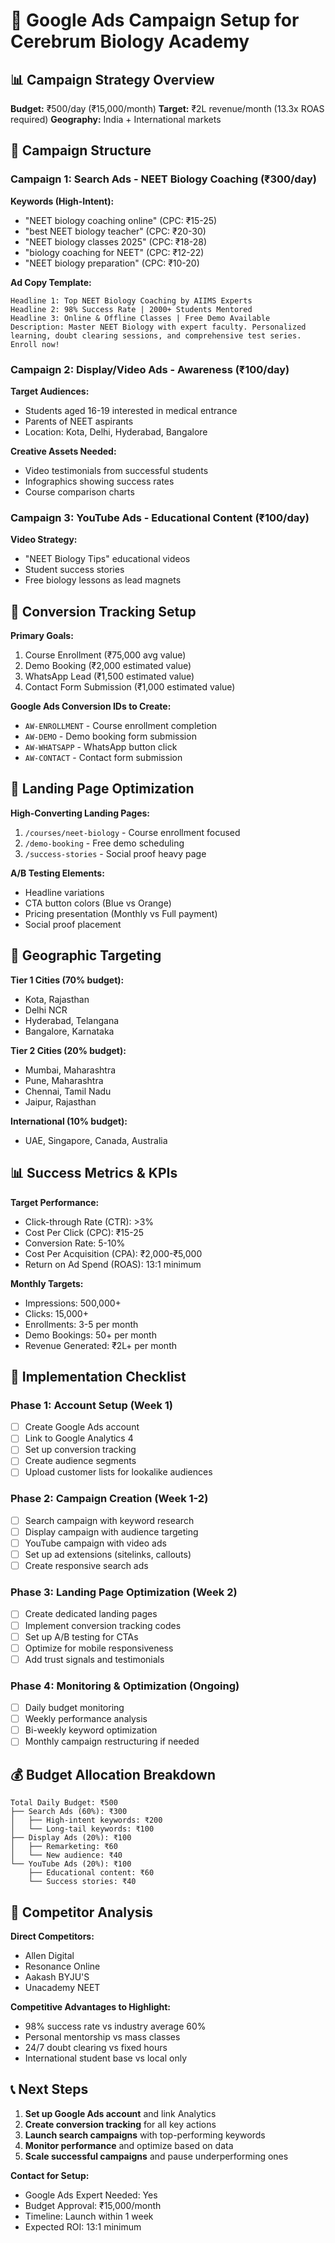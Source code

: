 # 🎯 Google Ads Campaign Setup for Cerebrum Biology Academy

## 📊 Campaign Strategy Overview

**Budget:** ₹500/day (₹15,000/month)
**Target:** ₹2L revenue/month (13.3x ROAS required)
**Geography:** India + International markets

## 🎯 Campaign Structure

### **Campaign 1: Search Ads - NEET Biology Coaching (₹300/day)**

**Keywords (High-Intent):**

- "NEET biology coaching online" (CPC: ₹15-25)
- "best NEET biology teacher" (CPC: ₹20-30)
- "NEET biology classes 2025" (CPC: ₹18-28)
- "biology coaching for NEET" (CPC: ₹12-22)
- "NEET biology preparation" (CPC: ₹10-20)

**Ad Copy Template:**

```
Headline 1: Top NEET Biology Coaching by AIIMS Experts
Headline 2: 98% Success Rate | 2000+ Students Mentored
Headline 3: Online & Offline Classes | Free Demo Available
Description: Master NEET Biology with expert faculty. Personalized learning, doubt clearing sessions, and comprehensive test series. Enroll now!
```

### **Campaign 2: Display/Video Ads - Awareness (₹100/day)**

**Target Audiences:**

- Students aged 16-19 interested in medical entrance
- Parents of NEET aspirants
- Location: Kota, Delhi, Hyderabad, Bangalore

**Creative Assets Needed:**

- Video testimonials from successful students
- Infographics showing success rates
- Course comparison charts

### **Campaign 3: YouTube Ads - Educational Content (₹100/day)**

**Video Strategy:**

- "NEET Biology Tips" educational videos
- Student success stories
- Free biology lessons as lead magnets

## 🎯 Conversion Tracking Setup

**Primary Goals:**

1. Course Enrollment (₹75,000 avg value)
2. Demo Booking (₹2,000 estimated value)
3. WhatsApp Lead (₹1,500 estimated value)
4. Contact Form Submission (₹1,000 estimated value)

**Google Ads Conversion IDs to Create:**

- `AW-ENROLLMENT` - Course enrollment completion
- `AW-DEMO` - Demo booking form submission
- `AW-WHATSAPP` - WhatsApp button click
- `AW-CONTACT` - Contact form submission

## 📱 Landing Page Optimization

**High-Converting Landing Pages:**

1. `/courses/neet-biology` - Course enrollment focused
2. `/demo-booking` - Free demo scheduling
3. `/success-stories` - Social proof heavy page

**A/B Testing Elements:**

- Headline variations
- CTA button colors (Blue vs Orange)
- Pricing presentation (Monthly vs Full payment)
- Social proof placement

## 🎯 Geographic Targeting

**Tier 1 Cities (70% budget):**

- Kota, Rajasthan
- Delhi NCR
- Hyderabad, Telangana
- Bangalore, Karnataka

**Tier 2 Cities (20% budget):**

- Mumbai, Maharashtra
- Pune, Maharashtra
- Chennai, Tamil Nadu
- Jaipur, Rajasthan

**International (10% budget):**

- UAE, Singapore, Canada, Australia

## 📊 Success Metrics & KPIs

**Target Performance:**

- Click-through Rate (CTR): >3%
- Cost Per Click (CPC): ₹15-25
- Conversion Rate: 5-10%
- Cost Per Acquisition (CPA): ₹2,000-₹5,000
- Return on Ad Spend (ROAS): 13:1 minimum

**Monthly Targets:**

- Impressions: 500,000+
- Clicks: 15,000+
- Enrollments: 3-5 per month
- Demo Bookings: 50+ per month
- Revenue Generated: ₹2L+ per month

## 🚀 Implementation Checklist

### Phase 1: Account Setup (Week 1)

- [ ] Create Google Ads account
- [ ] Link to Google Analytics 4
- [ ] Set up conversion tracking
- [ ] Create audience segments
- [ ] Upload customer lists for lookalike audiences

### Phase 2: Campaign Creation (Week 1-2)

- [ ] Search campaign with keyword research
- [ ] Display campaign with audience targeting
- [ ] YouTube campaign with video ads
- [ ] Set up ad extensions (sitelinks, callouts)
- [ ] Create responsive search ads

### Phase 3: Landing Page Optimization (Week 2)

- [ ] Create dedicated landing pages
- [ ] Implement conversion tracking codes
- [ ] Set up A/B testing for CTAs
- [ ] Optimize for mobile responsiveness
- [ ] Add trust signals and testimonials

### Phase 4: Monitoring & Optimization (Ongoing)

- [ ] Daily budget monitoring
- [ ] Weekly performance analysis
- [ ] Bi-weekly keyword optimization
- [ ] Monthly campaign restructuring if needed

## 💰 Budget Allocation Breakdown

```
Total Daily Budget: ₹500
├── Search Ads (60%): ₹300
│   ├── High-intent keywords: ₹200
│   └── Long-tail keywords: ₹100
├── Display Ads (20%): ₹100
│   ├── Remarketing: ₹60
│   └── New audience: ₹40
└── YouTube Ads (20%): ₹100
    ├── Educational content: ₹60
    └── Success stories: ₹40
```

## 🎯 Competitor Analysis

**Direct Competitors:**

- Allen Digital
- Resonance Online
- Aakash BYJU'S
- Unacademy NEET

**Competitive Advantages to Highlight:**

- 98% success rate vs industry average 60%
- Personal mentorship vs mass classes
- 24/7 doubt clearing vs fixed hours
- International student base vs local only

## 📞 Next Steps

1. **Set up Google Ads account** and link Analytics
2. **Create conversion tracking** for all key actions
3. **Launch search campaigns** with top-performing keywords
4. **Monitor performance** and optimize based on data
5. **Scale successful campaigns** and pause underperforming ones

**Contact for Setup:**

- Google Ads Expert Needed: Yes
- Budget Approval: ₹15,000/month
- Timeline: Launch within 1 week
- Expected ROI: 13:1 minimum

